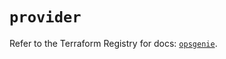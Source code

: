 # `provider`

Refer to the Terraform Registry for docs: [`opsgenie`](https://registry.terraform.io/providers/opsgenie/opsgenie/0.6.35/docs).
